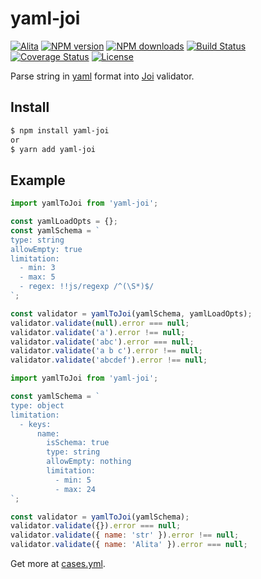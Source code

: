 # yaml-joi

[![Alita](https://img.shields.io/badge/alitajs-yaml%20joi-blue.svg)](https://github.com/alitajs/yaml-joi)
[![NPM version](https://img.shields.io/npm/v/yaml-joi.svg?style=flat)](https://npmjs.org/package/yaml-joi)
[![NPM downloads](http://img.shields.io/npm/dm/yaml-joi.svg?style=flat)](https://npmjs.org/package/yaml-joi)
[![Build Status](https://travis-ci.com/alitajs/yaml-joi.svg?branch=master)](https://travis-ci.com/alitajs/yaml-joi)
[![Coverage Status](https://coveralls.io/repos/github/alitajs/yaml-joi/badge.svg?branch=master)](https://coveralls.io/github/alitajs/yaml-joi?branch=master)
[![License](https://img.shields.io/npm/l/yaml-joi.svg)](https://npmjs.org/package/yaml-joi)

Parse string in [yaml](https://yaml.org/) format into [Joi](https://github.com/hapijs/joi) validator.

## Install

```bash
$ npm install yaml-joi
or
$ yarn add yaml-joi
```

## Example

```js
import yamlToJoi from 'yaml-joi';

const yamlLoadOpts = {};
const yamlSchema = `
type: string
allowEmpty: true
limitation:
  - min: 3
  - max: 5
  - regex: !!js/regexp /^(\S*)$/
`;

const validator = yamlToJoi(yamlSchema, yamlLoadOpts);
validator.validate(null).error === null;
validator.validate('a').error !== null;
validator.validate('abc').error === null;
validator.validate('a b c').error !== null;
validator.validate('abcdef').error !== null;
```

```js
import yamlToJoi from 'yaml-joi';

const yamlSchema = `
type: object
limitation:
  - keys:
      name:
        isSchema: true
        type: string
        allowEmpty: nothing
        limitation:
          - min: 5
          - max: 24
`;

const validator = yamlToJoi(yamlSchema);
validator.validate({}).error === null;
validator.validate({ name: 'str' }).error !== null;
validator.validate({ name: 'Alita' }).error === null;
```

Get more at [cases.yml](https://github.com/alitajs/yaml-joi/blob/master/tests/cases.yml).
